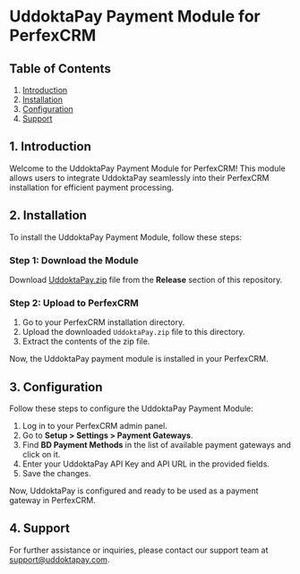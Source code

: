 # UddoktaPay Payment Module for PerfexCRM

## Table of Contents

1. [Introduction](#introduction)
2. [Installation](#installation)
3. [Configuration](#configuration)
4. [Support](#support)

## 1. Introduction

Welcome to the UddoktaPay Payment Module for PerfexCRM! This module allows users to integrate UddoktaPay seamlessly into their PerfexCRM installation for efficient payment processing.

## 2. Installation

To install the UddoktaPay Payment Module, follow these steps:

### Step 1: Download the Module

Download [UddoktaPay.zip](https://github.com/uddoktapay/PerfexCRM/releases/download/v1.0.0/UddoktaPay.zip) file from the **Release** section of this repository.

### Step 2: Upload to PerfexCRM

1. Go to your PerfexCRM installation directory.
3. Upload the downloaded `UddoktaPay.zip` file to this directory.
4. Extract the contents of the zip file.

Now, the UddoktaPay payment module is installed in your PerfexCRM.

## 3. Configuration

Follow these steps to configure the UddoktaPay Payment Module:

1. Log in to your PerfexCRM admin panel.
2. Go to **Setup > Settings > Payment Gateways**.
3. Find **BD Payment Methods** in the list of available payment gateways and click on it.
4. Enter your UddoktaPay API Key and API URL in the provided fields.
5. Save the changes.

Now, UddoktaPay is configured and ready to be used as a payment gateway in PerfexCRM.

## 4. Support

For further assistance or inquiries, please contact our support team at [support@uddoktapay.com](mailto:support@uddoktapay.com).